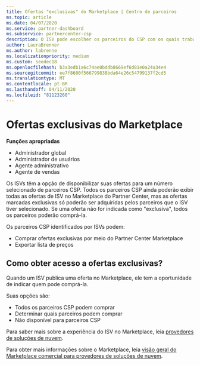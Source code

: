 ```yaml
---
title: Ofertas "exclusivas" do Marketplace | Centro de parceiros
ms.topic: article
ms.date: 04/07/2020
ms.service: partner-dashboard
ms.subservice: partnercenter-csp
description: O ISV pode escolher os parceiros do CSP com os quais trabalhar, tornando suas ofertas exclusivas.
author: LauraBrenner
ms.author: labrenne
ms.localizationpriority: medium
ms.custom: seodec18
ms.openlocfilehash: b3a3edb1a6c74ae0bddb8669ef6d81e0a24a34e4
ms.sourcegitcommit: ee7f8600f566799838bda64e26c54799137f2cd5
ms.translationtype: MT
ms.contentlocale: pt-BR
ms.lasthandoff: 04/11/2020
ms.locfileid: "81123260"
---
```

# <a name="marketplace-exclusive-offers"></a>Ofertas exclusivas do Marketplace

**Funções apropriadas**
-    Administrador global
-    Administrador de usuários
-    Agente administrativo
-    Agente de vendas

Os ISVs têm a opção de disponibilizar suas ofertas para um número selecionado de parceiros CSP. Todos os parceiros CSP ainda poderão exibir todas as ofertas de ISV no Marketplace do Partner Center, mas as ofertas marcadas exclusivas só poderão ser adquiridas pelos parceiros que o ISV tiver selecionado. Se uma oferta não for indicada como "exclusiva", todos os parceiros poderão comprá-la.

Os parceiros CSP identificados por ISVs podem:

- Comprar ofertas exclusivas por meio do Partner Center Marketplace
- Exportar lista de preços

## <a name="how-do-you-gain-access-to-exclusive-offers"></a>Como obter acesso a ofertas exclusivas?

Quando um ISV publica uma oferta no Marketplace, ele tem a oportunidade de indicar quem pode comprá-la. 

Suas opções são:

- Todos os parceiros CSP podem comprar
- Determinar quais parceiros podem comprar
- Não disponível para parceiros CSP

Para saber mais sobre a experiência do ISV no Marketplace, leia [provedores de soluções de nuvem](https://docs.microsoft.com/azure/marketplace/cloud-solution-providers).

Para obter mais informações sobre o Marketplace, leia [visão geral do Marketplace comercial para provedores de soluções de nuvem](csp-commercial-marketplace-overview.md).
